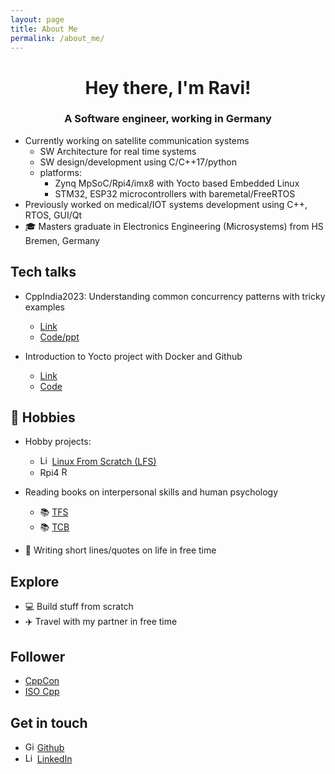 ```yaml
---
layout: page
title: About Me
permalink: /about_me/
---
```


<h1 align="center">Hey there, I'm Ravi!</h1>
<h3 align="center">A Software engineer, working in Germany</h3>

- Currently working on satellite communication systems 
  - SW Architecture for real time systems
  - SW design/development using C/C++17/python
  - platforms:
    - Zynq MpSoC/Rpi4/imx8 with Yocto based Embedded Linux
    - STM32, ESP32 microcontrollers with baremetal/FreeRTOS 
- Previously worked on medical/IOT systems development using C++, RTOS, GUI/Qt
- 🎓 Masters graduate in Electronics Engineering (Microsystems) from HS Bremen, Germany

## Tech talks
- CppIndia2023: Understanding common concurrency patterns with tricky examples
  - [Link](https://www.youtube.com/watch?v=MH-e1Js3sFE&t=2372s&ab_channel=CppIndia)
  - [Code/ppt](https://github.com/ravikiranbvn/repobvn/blob/master/CppIndiaCon2023_talk/Understanding_common_concurrency_patterns_ravi.pdf)

- Introduction to Yocto project with Docker and Github
  - [Link](https://www.youtube.com/watch?v=DPs36IuriBg&list=PLByfncK_WwXzY2wFTyeJjiFtHPmMYORum&index=17&ab_channel=BalemarthyVamsi)
  - [Code](https://github.com/ravikiranbvn/qemu_x86_yocto_workflow)

## 📅 Hobbies
- Hobby projects: 
   - <a href="https://skillicons.dev"><img src="https://skillicons.dev/icons?i=linux" alt="Linux Logo" align="centre" style="margin-center: 15px" height=15></a> [Linux From Scratch (LFS)](https://www.linuxfromscratch.org/)
   - Rpi4 <a href="https://www.raspberrypi.org"><img src="https://www.raspberrypi.org/wp-content/uploads/2012/03/raspberry-pi-logo.png" alt="Raspberry Pi Logo" align="centre" style="margin-center: 15px" height=15></a>
  
- Reading books on interpersonal skills and human psychology
    - 📚 [TFS](https://www.amazon.com/Thinking-Fast-Slow-Daniel-Kahneman/dp/0374533555)
    - 📚 [TCB](https://www.amazon.de/-/en/Mikael-Krogerus/dp/0241982286)
    
- 📝 Writing short lines/quotes on life in free time

## Explore
- 💻 Build stuff from scratch
- ✈️  Travel with my partner in free time

## Follower
- [CppCon](https://cppcon.org/)
- [ISO Cpp](https://isocpp.org/)

## Get in touch
- <a href="https://skillicons.dev"><img src="https://skillicons.dev/icons?i=github" alt="Github Logo" align="centre" style="margin-center: 15px" height=15></a> [Github](https://github.com/ravikiranbvn)
- <a href="https://skillicons.dev"><img src="https://skillicons.dev/icons?i=linkedin" alt="Linkedin Logo" align="centre" style="margin-center: 15px" height=15></a> [LinkedIn](https://www.linkedin.com/in/ravikiranbvn/)
